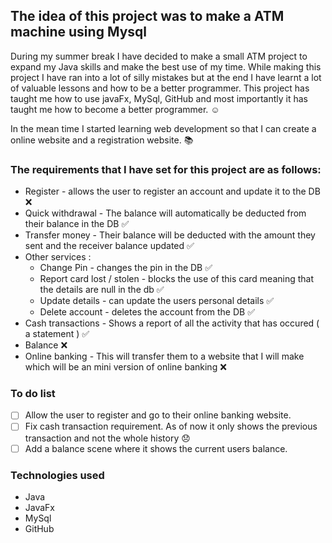 ## The idea of this project was to make a ATM machine using Mysql ##

During my summer break I have decided to make a small ATM project to expand my Java skills and make the best use of my time. While making this project I have ran
into a lot of silly mistakes but at the end I have learnt a lot of valuable lessons and how to be a better programmer. This project has taught me how to use javaFx,
MySql, GitHub and most importantly it has taught me how to become a better programmer. :relaxed:

In the mean time I started learning web development so that I can create a online website and a registration website. :books:

 ### The requirements that I have set for this project are as follows:  ###

* Register - allows the user to register an account and update it to the DB :x:
* Quick withdrawal - The balance will automatically be deducted from their balance in the DB :white_check_mark:
* Transfer money - Their balance will be deducted with the amount they sent and the receiver balance updated :white_check_mark:
* Other services :
    - Change Pin - changes the pin in the DB  :white_check_mark:
    - Report card lost / stolen - blocks the use of this card meaning that the details are null in the db :white_check_mark:
    - Update details -  can update the users personal details :white_check_mark:
    - Delete account - deletes the account from the DB :white_check_mark:
* Cash transactions - Shows a report of all the activity that has occured ( a statement ) :white_check_mark:
* Balance :x:
* Online banking - This will transfer them to a website that I will make which will be an mini version of online banking :x:

### To do list ###
- [ ]  Allow the user to register and go to their online banking website.
- [ ]  Fix cash transaction requirement. As of now it only shows the previous transaction and not the whole history :disappointed:
- [ ]  Add a balance scene where it shows the current users balance.

### Technologies used ###
- Java
- JavaFx
- MySql
- GitHub
